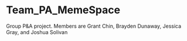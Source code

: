# Team_PA_MemeSpace
Group P&amp;A project.  Members are Grant Chin, Brayden Dunaway, Jessica Gray, and Joshua Solivan
